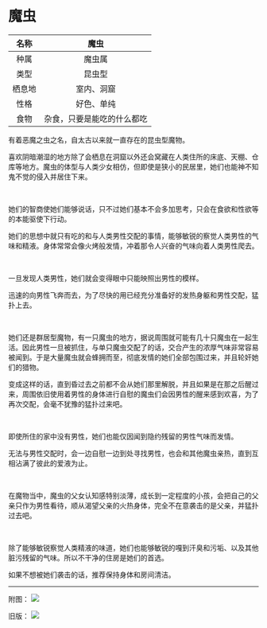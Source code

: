 # 魔虫

|名称|魔虫|
|:-:|:-:|
|种属|魔虫属|
|类型|昆虫型|
|栖息地|室内、洞窟|
|性格|好色、单纯|
|食物|杂食，只要是能吃的什么都吃|

有着恶魔之虫之名，自太古以来就一直存在的昆虫型魔物。

喜欢阴暗潮湿的地方除了会栖息在洞窟以外还会窝藏在人类住所的床底、天棚、仓库等地方。魔虫的体型与人类少女相仿，但即使是狭小的民居里，她们也能神不知鬼不觉的侵入并居住下来。

<br>

她们的智商使她们能够说话，只不过她们基本不会多加思考，只会在食欲和性欲等的本能驱使下行动。

她们的思想中就只有吃的和与人类男性交配的事情，能够敏锐的察觉人类男性的气味和精液。身体常常会像火烤般发情，冲着那令人兴奋的气味向着人类男性爬去。

<br>

一旦发现人类男性，她们就会变得眼中只能映照出男性的模样。

迅速的向男性飞奔而去，为了尽快的用已经充分准备好的发热身躯和男性交配，猛扑上去。

<br>

她们还是群居型魔物，有一只魔虫的地方，据说周围就可能有几十只魔虫在一起生活。因此男性一旦被抓住，与单只魔虫交配了的话，交合产生的浓厚气味非常容易被闻到。于是大量魔虫就会蜂拥而至，彻底发情的她们全部包围过来，并且轮奸她们的猎物。

变成这样的话，直到昏过去之前都不会从她们那里解脱，并且如果是在那之后醒过来，周围依旧使用着男性的身体进行自慰的魔虫们会因男性的醒来感到欢喜，为了再次交配，会毫不犹豫的猛扑过来吧。

<br>

即使所住的家中没有男性，她们也能仅因闻到隐约残留的男性气味而发情。

无法与男性交配时，会一边自慰一边到处寻找男性，也会和其他魔虫亲热，直到互相沾满了彼此的爱液为止。

<br>

在魔物当中，魔虫的父女认知感特别淡薄，成长到一定程度的小孩，会把自己的父亲只作为男性看待，顺从渴望父亲的火热身体，完全不在意袭击的是父亲，并猛扑过去吧。

<br>

除了能够敏锐察觉人类精液的味道，她们也能够敏锐的嘎到汗臭和污垢、以及其他脏污残留的气味。所以不干净的住房是她们的首选。

如果不想被她们袭击的话，推荐保持身体和房间清洁。

---

附图： ![](img/魔物娘图鉴I/138-139魔虫-重置.jpg)

旧版： ![](img/魔物娘图鉴I/138-139魔虫.jpg)